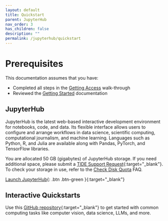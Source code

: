 ```yaml
---
layout: default
title: Quickstart
parent: JupyterHub
nav_order: 3
has_children: false
description: ""
permalink: /jupyterhub/quickstart
---
```


# Prerequisites
This documentation assumes that you have:
- Completed all steps in the [Getting Access](./gettingaccess) walk-through
- Reviewed the [Getting Started](./gettingstarted) documentation

## JupyterHub

JupyterHub is the latest web-based interactive development environment for notebooks, code, and data. Its flexible interface allows users to configure and arrange workflows in data science, scientific computing, computational journalism, and machine learning. Languages such as Python, R, and Julia are available along with Pandas, PyTorch, and TensorFlow libraries.

You are allocated 50 GB (gigabytes) of JupyterHub storage. If you need additional space, please submit a [TIDE Support Request](https://tide.sdsu.edu/tide-support-request/){:target="_blank"}. To check your storage in use, refer to the [Check Disk Quota](faqs/diskquota) FAQ.

[Launch JupyterHub](https://csu-tide-jupyterhub.nrp-nautilus.io/){: .btn .btn-green }{:target="_blank"}

## Interactive Quickstarts
Use this [GitHub repository](https://github.com/csu-tide/jupyter-quickstarts){:target="_blank"} to get started with common computing tasks like computer vision, data science, LLMs, and more.

